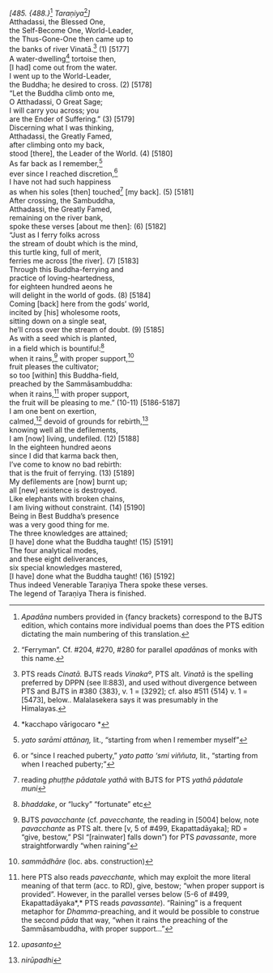 *\[485. {488.}*[^1] *Taraṇiya*[^2]*\]*  
Atthadassi, the Blessed One,  
the Self-Become One, World-Leader,  
the Thus-Gone-One then came up to  
the banks of river Vinatā.[^3] (1) \[5177\]  
A water-dwelling[^4] tortoise then,  
\[I had\] come out from the water.  
I went up to the World-Leader,  
the Buddha; he desired to cross. (2) \[5178\]  
“Let the Buddha climb onto me,  
O Atthadassi, O Great Sage;  
I will carry you across; you  
are the Ender of Suffering.” (3) \[5179\]  
Discerning what I was thinking,  
Atthadassi, the Greatly Famed,  
after climbing onto my back,  
stood \[there\], the Leader of the World. (4) \[5180\]  
As far back as I remember,[^5]  
ever since I reached discretion,[^6]  
I have not had such happiness  
as when his soles \[then\] touched[^7] \[my back\]. (5) \[5181\]  
After crossing, the Sambuddha,  
Atthadassi, the Greatly Famed,  
remaining on the river bank,  
spoke these verses \[about me then\]: (6) \[5182\]  
“Just as I ferry folks across  
the stream of doubt which is the mind,  
this turtle king, full of merit,  
ferries me across \[the river\]. (7) \[5183\]  
Through this Buddha-ferrying and  
practice of loving-heartedness,  
for eighteen hundred aeons he  
will delight in the world of gods. (8) \[5184\]  
Coming \[back\] here from the gods’ world,  
incited by \[his\] wholesome roots,  
sitting down on a single seat,  
he’ll cross over the stream of doubt. (9) \[5185\]  
As with a seed which is planted,  
in a field which is bountiful:[^8]  
when it rains,[^9] with proper support,[^10]  
fruit pleases the cultivator;  
so too \[within\] this Buddha-field,  
preached by the Sammāsambuddha:  
when it rains,[^11] with proper support,  
the fruit will be pleasing to me.” (10-11) \[5186-5187\]  
I am one bent on exertion,  
calmed,[^12] devoid of grounds for rebirth,[^13]  
knowing well all the defilements,  
I am \[now\] living, undefiled. (12) \[5188\]  
In the eighteen hundred aeons  
since I did that karma back then,  
I’ve come to know no bad rebirth:  
that is the fruit of ferrying. (13) \[5189\]  
My defilements are \[now\] burnt up;  
all \[new\] existence is destroyed.  
Like elephants with broken chains,  
I am living without constraint. (14) \[5190\]  
Being in Best Buddha’s presence  
was a very good thing for me.  
The three knowledges are attained;  
\[I have\] done what the Buddha taught! (15) \[5191\]  
The four analytical modes,  
and these eight deliverances,  
six special knowledges mastered,  
\[I have\] done what the Buddha taught! (16) \[5192\]  
Thus indeed Venerable Taraṇiya Thera spoke these verses.  
The legend of Taraṇiya Thera is finished.  
[^1]: *Apadāna* numbers provided in {fancy brackets} correspond to the
    BJTS edition, which contains more individual poems than does the PTS
    edition dictating the main numbering of this translation.  
[^2]: “Ferryman”. Cf. \#204, \#270, \#280 for parallel *apadāna*s of
    monks with this name.  
[^3]: PTS reads *Cinatā.* BJTS reads *Vinakaº*, PTS alt. *Vinatā* is the
    spelling preferred by DPPN (see II:883), and used without divergence
    between PTS and BJTS in \#380 {383}, v. 1 = \[3292\]; cf. also \#511
    {514} v. 1 = \[5473\], below.. Malalasekera says it was presumably
    in the Himalayas.  
[^4]: *kacchapo vārigocaro *  
[^5]: *yato sarāmi attānaŋ,* lit., “starting from when I remember
    myself”  
[^6]: or “since I reached puberty,” *yato patto ‘smi viññuta,* lit.,
    “starting from when I reached puberty;”  
[^7]: reading *phuṭṭhe pādatale yathā* with BJTS for PTS *yathā pādatale
    muni*  
[^8]: *bhaddake*, or “lucky” “fortunate” etc  
[^9]: BJTS *pavacchante* (cf. *pavecchante,* the reading in \[5004\]
    below, note *pavacchante* as PTS alt. there \[v, 5 of \#499,
    Ekapattadāyaka\]; RD = “give, bestow,” PSI “\[rainwater\] falls
    down”) for PTS *pavassante*, more straightforwardly “when raining”  
[^10]: *sammādhāre* (loc. abs. construction)  
[^11]: here PTS also reads *pavecchante,* which may exploit the more
    literal meaning of that term (acc. to RD), give, bestow; “when
    proper support is provided”. However, in the parallel verses below
    (5-6 of \#499, Ekapattadāyaka*,* PTS reads *pavassante*). “Raining”
    is a frequent metaphor for *Dhamma*-preaching, and it would be
    possible to construe the second *pāda* that way, “when it rains the
    preaching of the Sammāsambuddha, with proper support...”  
[^12]: *upasanto*  
[^13]: *nirūpadhi*
